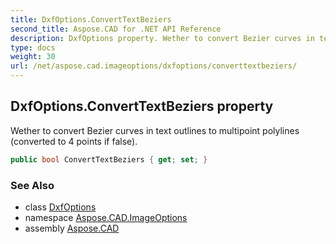 ```yaml
---
title: DxfOptions.ConvertTextBeziers
second_title: Aspose.CAD for .NET API Reference
description: DxfOptions property. Wether to convert Bezier curves in text outlines to multipoint polylines converted to 4 points if false
type: docs
weight: 30
url: /net/aspose.cad.imageoptions/dxfoptions/converttextbeziers/
---
```

## DxfOptions.ConvertTextBeziers property

Wether to convert Bezier curves in text outlines to multipoint polylines (converted to 4 points if false).

```csharp
public bool ConvertTextBeziers { get; set; }
```

### See Also

* class [DxfOptions](../)
* namespace [Aspose.CAD.ImageOptions](../../../aspose.cad.imageoptions/)
* assembly [Aspose.CAD](../../../)


